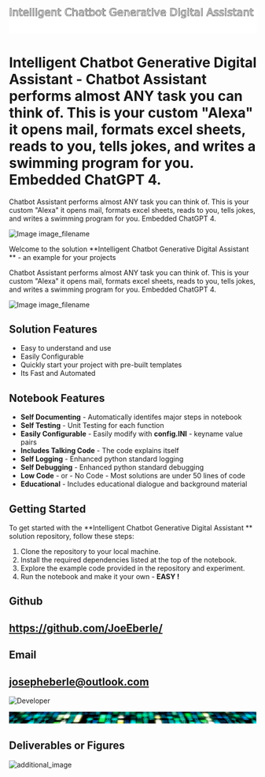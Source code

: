 
![Image image_filename](solution_sign.png)

# Intelligent Chatbot Generative Digital Assistant  - Chatbot Assistant performs almost ANY task you can think of. This is your custom "Alexa" it opens mail, formats excel sheets, reads to you, tells jokes, and writes a swimming program for you.  Embedded ChatGPT 4. 
Chatbot Assistant performs almost ANY task you can think of. This is your custom "Alexa" it opens mail, formats excel sheets, reads to you, tells jokes, and writes a swimming program for you.  Embedded ChatGPT 4. 

![Image image_filename](code.png)

Welcome to the solution **Intelligent Chatbot Generative Digital Assistant ** - an example for your projects

Chatbot Assistant performs almost ANY task you can think of. This is your custom "Alexa" it opens mail, formats excel sheets, reads to you, tells jokes, and writes a swimming program for you.  Embedded ChatGPT 4. 

![Image image_filename](sample.png)

## Solution Features
- Easy to understand and use  
- Easily Configurable 
- Quickly start your project with pre-built templates
- Its Fast and Automated

## Notebook Features
- **Self Documenting** - Automatically identifes major steps in notebook 
- **Self Testing** - Unit Testing for each function
- **Easily Configurable** - Easily modify with **config.INI** - keyname value pairs
- **Includes Talking Code** - The code explains itself 
- **Self Logging** - Enhanced python standard logging   
- **Self Debugging** - Enhanced python standard debugging
- **Low Code** - or - No Code  - Most solutions are under 50 lines of code
- **Educational** - Includes educational dialogue and background material
    
## Getting Started
To get started with the **Intelligent Chatbot Generative Digital Assistant ** solution repository, follow these steps:
1. Clone the repository to your local machine.
2. Install the required dependencies listed at the top of the notebook.
3. Explore the example code provided in the repository and experiment.
4. Run the notebook and make it your own - **EASY !**
    

## Github    
## https://github.com/JoeEberle/ 

## Email 
## josepheberle@outlook.com 

    
![Developer](developer.png)

![Brand](brand.png)
    
## Deliverables or Figures
 ![additional_image](joe_logo.png)  <br>
    